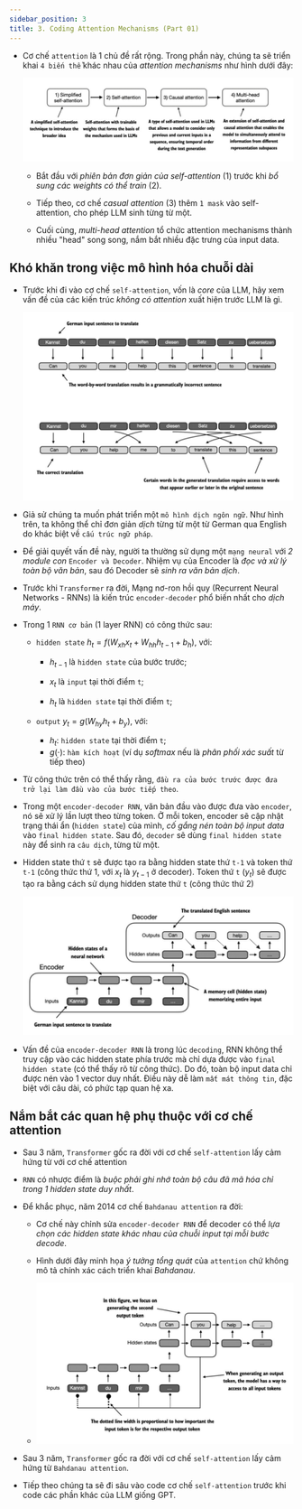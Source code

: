 ```yaml
---
sidebar_position: 3
title: 3. Coding Attention Mechanisms (Part 01)
---
```


- Cơ chế `attention` là 1 chủ đề rất rộng. Trong phần này, chúng ta sẽ triển khai `4 biến thể` khác nhau của *attention mechanisms* như hình dưới đây:
    
    ![alt](./imgs/attention_01_mechanisms.png)

    + Bắt đầu với *phiên bản đơn giản của self-attention* (1) trước khi *bổ sung các weights có thể train* (2).

    + Tiếp theo, cơ chế *casual attention* (3) thêm `1 mask` vào self-attention, cho phép LLM sinh từng từ một.

    + Cuối cùng, *multi-head attention* tổ chức attention mechanisms thành nhiều "head" song song, nắm bắt nhiều đặc trưng của input data.

## Khó khăn trong việc mô hình hóa chuỗi dài
- Trước khi đi vào cơ chế `self-attention`, vốn là *core* của LLM, hãy xem vấn đề của các kiến trúc *không có attention* xuất hiện trước LLM là gì.

    ![alt](./imgs/attention_02_translate.png)

- Giả sử chúng ta muốn phát triển một `mô hình dịch ngôn ngữ`. Như hình trên, ta không thể chỉ đơn giản *dịch* từng từ một từ German qua English do khác biệt về `cấu trúc ngữ pháp`.

- Để giải quyết vấn đề này, người ta thường sử dụng một `mạng neural` với *2 module con* `Encoder và Decoder`. Nhiệm vụ của Encoder là *đọc và xử lý toàn bộ văn bản*, sau đó Decoder sẽ *sinh ra văn bản dịch*.

- Trước khi `Transformer` ra đời, Mạng nơ-ron hồi quy (Recurrent Neural Networks - RNNs) là kiến trúc `encoder-decoder` phổ biến nhất cho *dịch máy*.

- Trong 1 `RNN cơ bản` (1 layer RNN) có công thức sau:
    + `hidden state` $h_t = f(W_{xh}x_t + W_{hh}h_{t-1} + b_h)$, với:

        + $h_{t-1}$ là `hidden state` của bước trước;

        + $x_t$ là `input` tại thời điểm `t`;

        + $h_t$ là `hidden state` tại thời điểm `t`;

    + `output` $y_t = g(W_{hy}h_t + b_y)$, với:

        + $h_t$: `hidden state` tại thời điểm `t`;
        + $g(⋅)$: `hàm kích hoạt` (ví dụ *softmax* nếu là *phân phối xác suất* từ tiếp theo)

- Từ công thức trên có thể thấy rằng, `đầu ra của bước trước được đưa trở lại làm đầu vào của bước tiếp theo`. 

- Trong một `encoder-decoder RNN`, văn bản đầu vào được đưa vào `encoder`, nó sẽ xử lý lần lượt theo từng token. Ở mỗi token, encoder sẽ cập nhật trạng thái ẩn (`hidden state`) của mình, *cố gắng nén toàn bộ input data* vào `final hidden state`. Sau đó, `decoder` sẽ dùng `final hidden state` này để sinh ra `câu dịch`, từng từ một. 

- Hidden state thứ `t` sẽ được tạo ra bằng hidden state thứ `t-1` và token thứ `t-1` (công thức thứ 1, với $x_t$ là $y_{t-1}$ ở decoder). Token thứ `t` ($y_t$) sẽ được tạo ra bằng cách sử dụng hidden state thứ `t` (công thức thứ 2)

    ![alt](./imgs/attention_03_rnn.png)

- Vấn đề của `encoder-decoder RNN` là trong lúc `decoding`, RNN không thể truy cập vào các hidden state phía trước mà chỉ dựa được vào `final hidden state` (có thể thấy rõ từ công thức). Do đó, toàn bộ input data chỉ được nén vào 1 vector duy nhất. Điều này
dễ làm `mất mát thông tin`, đặc biệt với câu dài, có phức tạp quan hệ xa.

## Nắm bắt các quan hệ phụ thuộc với cơ chế attention
- Sau 3 năm, `Transformer` gốc ra đời với cơ chế `self-attention` lấy cảm hứng từ  với cơ chế attention
- `RNN` có nhược điểm là *buộc phải ghi nhớ toàn bộ câu đã mã hóa chỉ trong 1 hidden state duy nhất*.

- Để khắc phục, năm 2014 cơ chế `Bahdanau attention` ra đời:
    + Cơ chế này chỉnh sửa `encoder-decoder RNN` để decoder có thể *lựa chọn các hidden state khác nhau của chuỗi input tại mỗi bước decode*.

    + Hình dưới đây minh họa *ý tưởng tổng quát* của `attention` chứ không mô tả chính xác cách triển khai *Bahdanau*.

    + ![alt](./imgs/attention_04_bahdanau.png)

- Sau 3 năm, `Transformer` gốc ra đời với cơ chế `self-attention` lấy cảm hứng từ `Bahdanau attention`.

- Tiếp theo chúng ta sẽ đi sâu vào code cơ chế `self-attention` trước khi code các phần khác của LLM giống GPT.